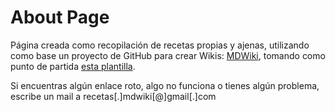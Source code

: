 # About Page

Página creada como recopilación de recetas propias y ajenas, utilizando como base un proyecto de GitHub para crear Wikis: [MDWiki](http://dynalon.github.io/mdwiki/#!index.md), tomando como punto de partida [esta plantilla](https://github.com/exalted/mdwiki-seed).

Si encuentras algún enlace roto, algo no funciona o tienes algún problema, escribe un mail a recetas[.]mdwiki[@]gmail[.]com